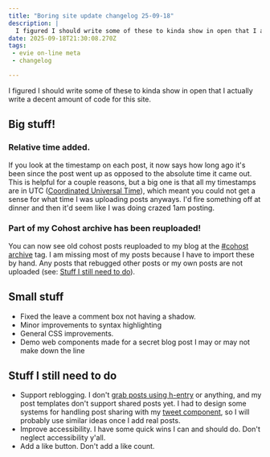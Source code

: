```yaml
---
title: "Boring site update changelog 25-09-18"
description: |
  I figured I should write some of these to kinda show in open that I actually write a decent amount o
date: 2025-09-18T21:30:08.270Z
tags: 
 - evie on-line meta
 - changelog

---
```


I figured I should write some of these to kinda show in open that I actually write a decent amount of code for this site.

## Big stuff!

### Relative time added.

If you look at the timestamp on each post, it now says how long ago it's been since the post went up as opposed to the absolute time it came out. This is helpful for a couple reasons, but a big one is that all my timestamps are in UTC ([Coordinated Universal Time](https://en.wikipedia.org/wiki/Coordinated_Universal_Time)), which meant you could not get a sense for what time I was uploading posts anyways. I'd fire something off at dinner and then it'd seem like I was doing crazed 1am posting.

### Part of my Cohost archive has been reuploaded!

You can now see old cohost posts reuploaded to my blog at the [#cohost archive](https://ewie.online/tags/cohost-archive/) tag. I am missing most of my posts because I have to import these by hand. Any posts that rebugged other posts or my own posts are not uploaded (see: [Stuff I still need to do](#stuff-i-still-need-to-do)).

## Small stuff

- Fixed the leave a comment box not having a shadow.
- Minor improvements to syntax highlighting
- General CSS improvements.
- Demo web components made for a secret blog post I may or may not make down the line

## Stuff I still need to do

- Support reblogging. I don't [grab posts using h-entry](https://nex-3.com/blog/reblogging-posts-with-h-entry/) or anything, and my post templates don't support shared posts yet. I had to design some systems for handling post sharing with my [tweet component](https://ewie.online/posts/20250826-go-up-or-climb/), so I will probably use similar ideas once I add real posts.
- Improve accessibility. I have some quick wins I can and should do. Don't neglect accessibility y'all.
- Add a like button. Don't add a like count.
